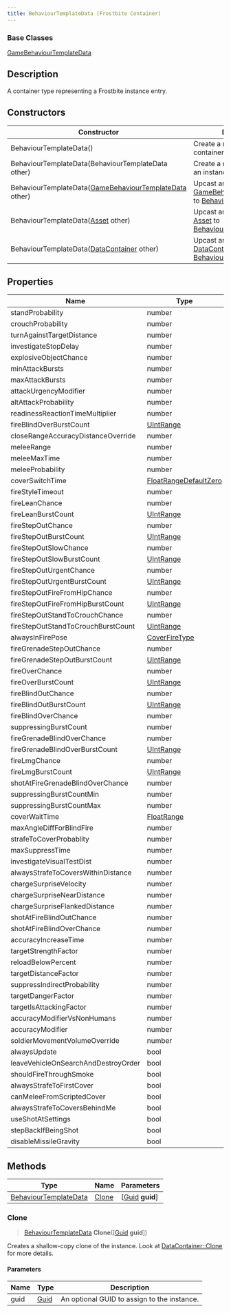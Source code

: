 ```yaml
---
title: BehaviourTemplateData (Frostbite Container)
---
```

### Base Classes

[GameBehaviourTemplateData](GameBehaviourTemplateData)

## Description

A container type representing a Frostbite instance entry.

## Constructors

| Constructor                                                                         | Description                                                                                                                          |
| ----------------------------------------------------------------------------------- | ------------------------------------------------------------------------------------------------------------------------------------ |
| BehaviourTemplateData()                                                             | Create a new instance of this container type.                                                                                        |
| BehaviourTemplateData(BehaviourTemplateData other)                                  | Create a reference copy of an instance of the same type.                                                                             |
| BehaviourTemplateData([GameBehaviourTemplateData](GameBehaviourTemplateData) other) | Upcast an instance of type [GameBehaviourTemplateData](GameBehaviourTemplateData) to [BehaviourTemplateData](BehaviourTemplateData). |
| BehaviourTemplateData([Asset](Asset) other)                                         | Upcast an instance of type [Asset](Asset) to [BehaviourTemplateData](BehaviourTemplateData).                                         |
| BehaviourTemplateData([DataContainer](/vext/ref/cls/shr/datacontainer) other)    | Upcast an instance of type [DataContainer](/vext/ref/cls/shr/datacontainer) to [BehaviourTemplateData](BehaviourTemplateData).    |

## Properties

| Name                                | Type                                           | Description |
| ----------------------------------- | ---------------------------------------------- | ----------- |
| standProbability                    | number                                         |             |
| crouchProbability                   | number                                         |             |
| turnAgainstTargetDistance           | number                                         |             |
| investigateStopDelay                | number                                         |             |
| explosiveObjectChance               | number                                         |             |
| minAttackBursts                     | number                                         |             |
| maxAttackBursts                     | number                                         |             |
| attackUrgencyModifier               | number                                         |             |
| altAttackProbability                | number                                         |             |
| readinessReactionTimeMultiplier     | number                                         |             |
| fireBlindOverBurstCount             | [UIntRange](UIntRange)                         |             |
| closeRangeAccuracyDistanceOverride  | number                                         |             |
| meleeRange                          | number                                         |             |
| meleeMaxTime                        | number                                         |             |
| meleeProbability                    | number                                         |             |
| coverSwitchTime                     | [FloatRangeDefaultZero](FloatRangeDefaultZero) |             |
| fireStyleTimeout                    | number                                         |             |
| fireLeanChance                      | number                                         |             |
| fireLeanBurstCount                  | [UIntRange](UIntRange)                         |             |
| fireStepOutChance                   | number                                         |             |
| fireStepOutBurstCount               | [UIntRange](UIntRange)                         |             |
| fireStepOutSlowChance               | number                                         |             |
| fireStepOutSlowBurstCount           | [UIntRange](UIntRange)                         |             |
| fireStepOutUrgentChance             | number                                         |             |
| fireStepOutUrgentBurstCount         | [UIntRange](UIntRange)                         |             |
| fireStepOutFireFromHipChance        | number                                         |             |
| fireStepOutFireFromHipBurstCount    | [UIntRange](UIntRange)                         |             |
| fireStepOutStandToCrouchChance      | number                                         |             |
| fireStepOutStandToCrouchBurstCount  | [UIntRange](UIntRange)                         |             |
| alwaysInFirePose                    | [CoverFireType](CoverFireType)                 |             |
| fireGrenadeStepOutChance            | number                                         |             |
| fireGrenadeStepOutBurstCount        | [UIntRange](UIntRange)                         |             |
| fireOverChance                      | number                                         |             |
| fireOverBurstCount                  | [UIntRange](UIntRange)                         |             |
| fireBlindOutChance                  | number                                         |             |
| fireBlindOutBurstCount              | [UIntRange](UIntRange)                         |             |
| fireBlindOverChance                 | number                                         |             |
| suppressingBurstCount               | number                                         |             |
| fireGrenadeBlindOverChance          | number                                         |             |
| fireGrenadeBlindOverBurstCount      | [UIntRange](UIntRange)                         |             |
| fireLmgChance                       | number                                         |             |
| fireLmgBurstCount                   | [UIntRange](UIntRange)                         |             |
| shotAtFireGrenadeBlindOverChance    | number                                         |             |
| suppressingBurstCountMin            | number                                         |             |
| suppressingBurstCountMax            | number                                         |             |
| coverWaitTime                       | [FloatRange](FloatRange)                       |             |
| maxAngleDiffForBlindFire            | number                                         |             |
| strafeToCoverProbablity             | number                                         |             |
| maxSuppressTime                     | number                                         |             |
| investigateVisualTestDist           | number                                         |             |
| alwaysStrafeToCoversWithinDistance  | number                                         |             |
| chargeSurpriseVelocity              | number                                         |             |
| chargeSurpriseNearDistance          | number                                         |             |
| chargeSurpriseFlankedDistance       | number                                         |             |
| shotAtFireBlindOutChance            | number                                         |             |
| shotAtFireBlindOverChance           | number                                         |             |
| accuracyIncreaseTime                | number                                         |             |
| targetStrengthFactor                | number                                         |             |
| reloadBelowPercent                  | number                                         |             |
| targetDistanceFactor                | number                                         |             |
| suppressIndirectProbability         | number                                         |             |
| targetDangerFactor                  | number                                         |             |
| targetIsAttackingFactor             | number                                         |             |
| accuracyModifierVsNonHumans         | number                                         |             |
| accuracyModifier                    | number                                         |             |
| soldierMovementVolumeOverride       | number                                         |             |
| alwaysUpdate                        | bool                                           |             |
| leaveVehicleOnSearchAndDestroyOrder | bool                                           |             |
| shouldFireThroughSmoke              | bool                                           |             |
| alwaysStrafeToFirstCover            | bool                                           |             |
| canMeleeFromScriptedCover           | bool                                           |             |
| alwaysStrafeToCoversBehindMe        | bool                                           |             |
| useShotAtSettings                   | bool                                           |             |
| stepBackIfBeingShot                 | bool                                           |             |
| disableMissileGravity               | bool                                           |             |

## Methods

| Type                                           | Name            | Parameters                                     |
| ---------------------------------------------- | --------------- | ---------------------------------------------- |
| [BehaviourTemplateData](BehaviourTemplateData) | [Clone](#clone) | \[[Guid](/vext/ref/cls/shr/guid) **guid**\] |

### Clone

> [BehaviourTemplateData](BehaviourTemplateData) **Clone**(\[[Guid](/vext/ref/cls/shr/guid) **guid**\])

Creates a shallow-copy clone of the instance. Look at [DataContainer::Clone](/vext/ref/cls/shr/datacontainer#clone) for more details.

#### Parameters

| Name | Type         | Description                                 |
| ---- | ------------ | ------------------------------------------- |
| guid | [Guid](Guid) | An optional GUID to assign to the instance. |
